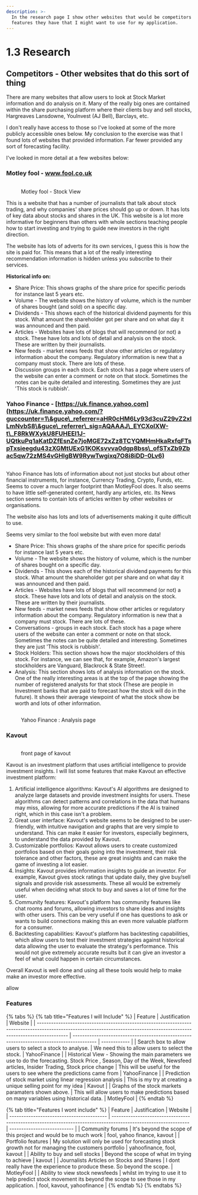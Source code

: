 ```yaml
---
description: >-
  In the research page I show other websites that would be competitors and what
  features they have that I might want to use for my application.
---
```


# 1.3 Research

## Competitors - Other websites that do this sort of thing

There are many websites that allow users to look at Stock Market information and do analysis on it. Many of the really big ones are contained within the share purchasing platform where their clients buy and sell stocks, Hargreaves Lansdowne, YouInvest (AJ Bell), Barclays, etc.&#x20;

I don't really have access to those so I've looked at some of the more publicly accessible ones below. My conclusion to the exercise was that I found lots of websites that provided information. Far fewer provided any sort of forecasting facility.

I've looked in more detail at a few websites below:

### &#x20;Motley fool - www.fool.co.uk

<figure><img src="../.gitbook/assets/image (4) (1).png" alt=""><figcaption><p>Motley fool - Stock View</p></figcaption></figure>

This is a website that has a number of journalists that talk about stock trading, and why companies' share prices should go up or down. It has lots of key data about stocks and shares in the UK. This website is a lot more informative for beginners than others with whole sections teaching people how to start investing and trying to guide new investors in the right direction.&#x20;

The website has lots of adverts for its own services, I guess this is how the site is paid for. This means that a lot of the really interesting recommendation information is hidden unless you subscribe to their services.

**Historical info on:**

* Share Price: This shows graphs of the share price for specific periods for instance last 5 years etc.
* Volume - The website shows the history of volume, which is the number of shares bought (and sold) on a specific day.
* Dividends - This shows each of the historical dividend payments for this stock. What amount the shareholder got per share and on what day it was announced and then paid.
* Articles - Websites have lots of blogs that will recommend (or not) a stock. These have lots and lots of detail and analysis on the stock. These are written by their journalists.&#x20;
* New feeds - market news feeds that show other articles or regulatory information about the company. Regulatory information is new that a company must stock. There are lots of these.&#x20;
* Discussion groups in each stock. Each stock has a page where users of the website can enter a comment or note on that stock. Sometimes the notes can be quite detailed and interesting. Sometimes they are just 'This stock is rubbish'.

### Yahoo Finance - [https://uk.finance.yahoo.com](https://uk.finance.yahoo.com/?guccounter=1\&guce\_referrer=aHR0cHM6Ly93d3cuZ29vZ2xlLmNvbS8\&guce\_referrer\_sig=AQAAAJ\_EYCXolXW-t\_F8RkWXykU8FUHEEI1J-UQtkuPq1aKatDZfEsnZe7joMGE72xZz8TCYQMHmHkaRxfqFTspTxsieegdu43zXGMtUExG1KOKsvvva0dgp8bss\_ofSTxZb9Zbac5qw72zMS4vGHlgBW9RywTwgixq7O8i8iDD-0Lv6)

<figure><img src="../.gitbook/assets/image (2) (2).png" alt=""><figcaption></figcaption></figure>

Yahoo Finance has lots of information about not just stocks but about other financial instruments, for instance, Currency Trading, Crypto, Funds, etc. Seems to cover a much larger footprint than MotleyFool does. It also seems to have little self-generated content, hardly any articles, etc. Its News section seems to contain lots of articles written by other websites or organisations.

The website also has lots and lots of advertisements making it quite difficult to use.



Seems very similar to the fool website but with even more data!

* Share Price: This shows graphs of the share price for specific periods for instance last 5 years etc.
* Volume - The website shows the history of volume, which is the number of shares bought on a specific day.
* Dividends - This shows each of the historical dividend payments for this stock. What amount the shareholder got per share and on what day it was announced and then paid.
* Articles - Websites have lots of blogs that will recommend (or not) a stock. These have lots and lots of detail and analysis on the stock. These are written by their journalists.&#x20;
* New feeds - market news feeds that show other articles or regulatory information about the company. Regulatory information is new that a company must stock. There are lots of these.&#x20;
* Conversations - groups in each stock. Each stock has a page where users of the website can enter a comment or note on that stock. Sometimes the notes can be quite detailed and interesting. Sometimes they are just 'This stock is rubbish'.
* Stock Holders: This section shows how the major stockholders of this stock. For instance, we can see that, for example, Amazon's largest stockholders are Vanguard, Blackrock & State Street!.
* Analysis: This section shows lots of analysis information on the stock. One of the really interesting areas is at the top of the page showing the number of registered analysts for that stock (These are people in Investment banks that are paid to forecast how the stock will do in the future). It shows their average viewpoint of what the stock show be worth and lots of other information.&#x20;



<figure><img src="../.gitbook/assets/image (2) (1) (1) (1) (1).png" alt=""><figcaption><p>Yahoo Finance : Analysis page</p></figcaption></figure>



### &#x20;Kavout

<figure><img src="../.gitbook/assets/image (3) (1) (1).png" alt=""><figcaption><p>front page of kavout</p></figcaption></figure>

Kavout is an investment platform that uses artificial intelligence to provide investment insights. I will list some features that make Kavout an effective investment platform:

1. Artificial intelligence algorithms: Kavout's AI algorithms are designed to analyze large datasets and provide investment insights for users. These algorithms can detect patterns and correlations in the data that humans may miss, allowing for more accurate predictions if the AI is trained right, which in this case isn't a problem.
2. Great user interface: Kavout's website seems to be designed to be user-friendly, with intuitive navigation and graphs that are very simple to understand. This can make it easier for investors, especially beginners, to understand the data provided by Kavout.
3. Customizable portfolios: Kavout allows users to create customized portfolios based on their goals going into the investment, their risk tolerance and other factors, these are great insights and can make the game of investing a lot easier.
4. Insights: Kavout provides information insights to guide an investor. For example, Kavout gives stock ratings that update daily, they give buy/sell signals and provide risk assessments. These all would be extremely useful when deciding what stock to buy and saves a lot of time for the user.
5. Community features: Kavout's platform has community features like chat rooms and forums, allowing investors to share ideas and insights with other users. This can be very useful if one has questions to ask or wants to build connections making this an even more valuable platform for a consumer.
6. Backtesting capabilities: Kavout's platform has backtesting capabilities, which allow users to test their investment strategies against historical data allowing the user to evaluate the strategy's performance. This would not give extremely accurate results but it can give an investor a feel of what could happen in certain circumstances.

Overall Kavout is well done and using all these tools would help to make make an investor more effective.

allow

### Features

{% tabs %}
{% tab title="Features I will Include" %}
| Feature                                                                                                                                                                   | Justification                                                                            | Website      |
| ------------------------------------------------------------------------------------------------------------------------------------------------------------------------- | ---------------------------------------------------------------------------------------- | ------------ |
| Search box to allow users to select a stock to analyse.                                                                                                                   | We need this to allow users to select the stock.                                         | YahooFinance |
| Historical View - Showing the main parameters we use to do the forecasting. Stock Price , Season, Day of the Week, Newsfeed articles, Insider Trading, Stock price change | This will be useful for the users to see where the predictions came from                 | YahooFinance |
| Prediction of stock market using linear regression analysis                                                                                                               | This is my try at creating a unique selling point for my idea                            | Kavout       |
| Graphs of the stock markets paramaters shown above.                                                                                                                       | This will allow users to make predictions based on many variables using historical data. | MotleyFool   |
{% endtab %}

{% tab title="Features I wont include" %}
| Feature                                   | Justification                                                                                                  | Website                     |
| ----------------------------------------- | -------------------------------------------------------------------------------------------------------------- | --------------------------- |
| Community forums                          |  It's beyond the scope of this project and would be to much work                                               | fool, yahoo finance, kavout |
| Portfolio features                        | My solution will only be used for forecasting stock growth not for managing the customers portfolio            | yahoofinance, fool, kavout  |
| Ability to buy and sell stocks            | Beyond the scope of what im trying to achieve                                                                  |  kavout                     |
| Journalists Articles on Stocks and Shares | I dont really have the experience to produce these. So beyond the scope.                                       | MotleyFool                  |
| Ability to view stock newsfeeds           | whilst im trying to use it to help predict stock movement its beyond the scope to see those in my application. | fool, kavout, yahoofinance  |
{% endtab %}
{% endtabs %}
